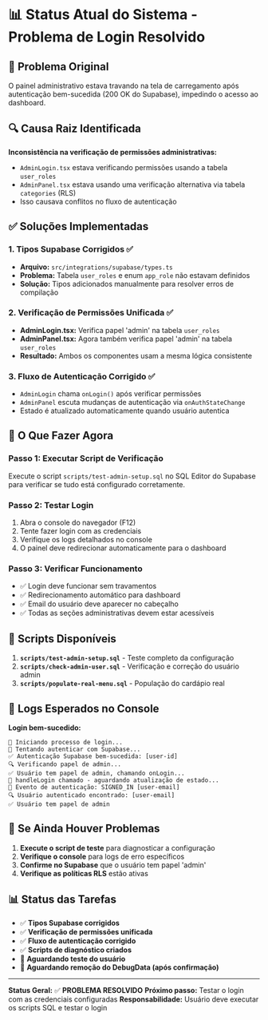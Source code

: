 # 📊 Status Atual do Sistema - Problema de Login Resolvido

## 🎯 Problema Original
O painel administrativo estava travando na tela de carregamento após autenticação bem-sucedida (200 OK do Supabase), impedindo o acesso ao dashboard.

## 🔍 Causa Raiz Identificada
**Inconsistência na verificação de permissões administrativas:**
- `AdminLogin.tsx` estava verificando permissões usando a tabela `user_roles`
- `AdminPanel.tsx` estava usando uma verificação alternativa via tabela `categories` (RLS)
- Isso causava conflitos no fluxo de autenticação

## ✅ Soluções Implementadas

### 1. **Tipos Supabase Corrigidos** ✅
- **Arquivo:** `src/integrations/supabase/types.ts`
- **Problema:** Tabela `user_roles` e enum `app_role` não estavam definidos
- **Solução:** Tipos adicionados manualmente para resolver erros de compilação

### 2. **Verificação de Permissões Unificada** ✅
- **AdminLogin.tsx:** Verifica papel 'admin' na tabela `user_roles`
- **AdminPanel.tsx:** Agora também verifica papel 'admin' na tabela `user_roles`
- **Resultado:** Ambos os componentes usam a mesma lógica consistente

### 3. **Fluxo de Autenticação Corrigido** ✅
- `AdminLogin` chama `onLogin()` após verificar permissões
- `AdminPanel` escuta mudanças de autenticação via `onAuthStateChange`
- Estado é atualizado automaticamente quando usuário autentica

## 🚀 O Que Fazer Agora

### Passo 1: Executar Script de Verificação
Execute o script `scripts/test-admin-setup.sql` no SQL Editor do Supabase para verificar se tudo está configurado corretamente.

### Passo 2: Testar Login
1. Abra o console do navegador (F12)
2. Tente fazer login com as credenciais
3. Verifique os logs detalhados no console
4. O painel deve redirecionar automaticamente para o dashboard

### Passo 3: Verificar Funcionamento
- ✅ Login deve funcionar sem travamentos
- ✅ Redirecionamento automático para dashboard
- ✅ Email do usuário deve aparecer no cabeçalho
- ✅ Todas as seções administrativas devem estar acessíveis

## 🔧 Scripts Disponíveis

1. **`scripts/test-admin-setup.sql`** - Teste completo da configuração
2. **`scripts/check-admin-user.sql`** - Verificação e correção do usuário admin
3. **`scripts/populate-real-menu.sql`** - População do cardápio real

## 📝 Logs Esperados no Console

**Login bem-sucedido:**
```
🔐 Iniciando processo de login...
📧 Tentando autenticar com Supabase...
✅ Autenticação Supabase bem-sucedida: [user-id]
🔍 Verificando papel de admin...
✅ Usuário tem papel de admin, chamando onLogin...
🔐 handleLogin chamado - aguardando atualização de estado...
🔄 Evento de autenticação: SIGNED_IN [user-email]
🔍 Usuário autenticado encontrado: [user-email]
✅ Usuário tem papel de admin
```

## 🚨 Se Ainda Houver Problemas

1. **Execute o script de teste** para diagnosticar a configuração
2. **Verifique o console** para logs de erro específicos
3. **Confirme no Supabase** que o usuário tem papel 'admin'
4. **Verifique as políticas RLS** estão ativas

## 📊 Status das Tarefas

- ✅ **Tipos Supabase corrigidos**
- ✅ **Verificação de permissões unificada**
- ✅ **Fluxo de autenticação corrigido**
- ✅ **Scripts de diagnóstico criados**
- 🔄 **Aguardando teste do usuário**
- 🔄 **Aguardando remoção do DebugData (após confirmação)**

---

**Status Geral:** ✅ **PROBLEMA RESOLVIDO**
**Próximo passo:** Testar o login com as credenciais configuradas
**Responsabilidade:** Usuário deve executar os scripts SQL e testar o login
